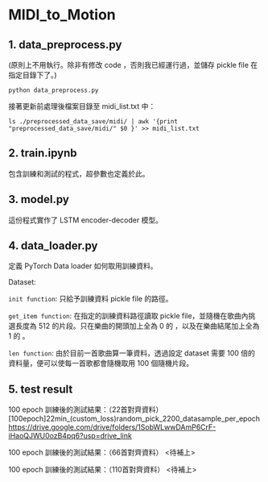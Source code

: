# MIDI_to_Motion

## 1. data_preprocess.py
(原則上不用執行。除非有修改 code ，否則我已經運行過，並儲存 pickle file 在指定目錄下了。)

`python data_preprocess.py `

接著更新前處理後檔案目錄至 midi_list.txt 中：

`ls ./preprocessed_data_save/midi/ | awk '{print "preprocessed_data_save/midi/" $0 }' >> midi_list.txt`


## 2. train.ipynb
包含訓練和測試的程式，超參數也定義於此。

## 3. model.py
這份程式實作了 LSTM encoder-decoder 模型。

## 4. data_loader.py
定義 PyTorch Data loader 如何取用訓練資料。

Dataset:

`init function`: 只給予訓練資料 pickle file 的路徑。

`get_item function`: 在指定的訓練資料路徑讀取 pickle file，並隨機在歌曲內挑選長度為 512 的片段。只在樂曲的開頭加上全為 0 的 <start-of-token>，以及在樂曲結尾加上全為 1 的 <end-of-token> 。
  
`len function`: 由於目前一首歌曲算一筆資料，透過設定 dataset 需要 100 倍的資料量，便可以使每一首歌都會隨機取用 100 個隨機片段。

## 5. test result
100 epoch 訓練後的測試結果：（22首對齊資料）
[100epoch]22min_(custom_loss)random_pick_2200_datasample_per_epoch
https://drive.google.com/drive/folders/1SobWLwwDAmP6CrF-iHaoQJWU0ozB4pq6?usp=drive_link

100 epoch 訓練後的測試結果：（66首對齊資料）
<待補上>

100 epoch 訓練後的測試結果：（110首對齊資料）
<待補上>
